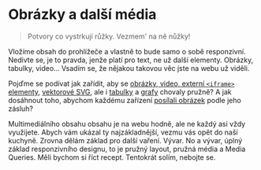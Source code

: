 # Obrázky a další média

> Potvory co vystrkují růžky. Vezmem' na ně nůžky!

Vložíme obsah do prohlížeče a vlastně to bude samo o sobě responzivní. Nedivte se, je to pravda, jenže platí pro text, ne už další elementy. Obrázky, tabulky, video… Vsadím se, že nějakou takovou věc jste na webu už viděli.

Pojďme se podívat jak zařídit, aby se [obrázky, video, externí `<iframe>` elementy](pruzna-media.md), [vektorové SVG](responzivni-svg.md), ale i [tabulky](responzivni-tabulky.md) a [grafy](responzivni-grafy.md) chovaly pružně? A jak dosáhnout toho, abychom každému zařízení [posílali obrázek](responzivni-obrazky.md) podle jeho zásluh?

Multimediálního obsahu obsahu je na webu hodně, ale ne každý asi vždy využijete. Abych vám ukázal ty najzákladnější, vezmu vás opět do naší kuchyně. Zrovna dělám základ pro další vaření. Vývar. No a vývar, úplný základ responzivního designu, to je pružný layout, pružná média a Media Queries. Měli bychom si říct recept. Tentokrát solím, nebojte se.
